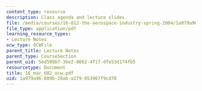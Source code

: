 ```yaml
---
content_type: resource
description: Class agenda and lecture slides.
file: /media/courses/16-812-the-aerospace-industry-spring-2004/1a979a96889b28aba279853967f9cd78_16_mar_682_ocw.pdf
file_type: application/pdf
learning_resource_types:
- Lecture Notes
ocw_type: OCWFile
parent_title: Lecture Notes
parent_type: CourseSection
parent_uid: 5ed598b7-36e2-8662-4f1f-dfe53d174fb5
resourcetype: Document
title: 16_mar_682_ocw.pdf
uid: 1a979a96-889b-28ab-a279-853967f9cd78
---
```

